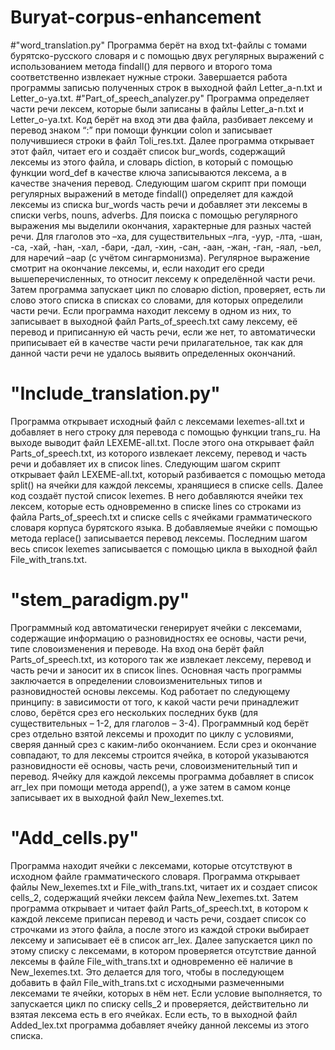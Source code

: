 # Buryat-corpus-enhancement
#"word_translation.py"
Программа берёт на вход txt-файлы с томами бурятско-русского словаря и с помощью двух регулярных выражений с использованием метода findall() для первого и второго тома соответственно извлекает нужные строки. Завершается работа программы записью полученных строк в выходной файл Letter_a-n.txt и Letter_o-ya.txt.
#"Part_of_speech_analyzer.py"
Программа определяет части речи лексем, которые были записаны в файлы Letter_a-n.txt и Letter_o-ya.txt. Код берёт на вход эти два файла, разбивает лексему и перевод знаком “:” при помощи функции colon и записывает получившиеся строки в файл Toli_res.txt. Далее программа открывает этот файл, читает его и создаёт список bur_words, содержащий лексемы из этого файла, и словарь diction, в который с помощью функции word_def в качестве ключа записываются лексема, а в качестве значения перевод. Следующим шагом скрипт при помощи регулярных выражений в методе findall() определяет для каждой лексемы из списка bur_words часть речи и добавляет эти лексемы в списки verbs, nouns, adverbs. Для поиска с помощью регулярного выражения мы выделили окончания, характерные для разных частей речи. Для глаголов это –ха, для существительных –лга, -уур, -лта, -шан, -са, -хай, -һан, -хал, -бари, -дал, -хин, -сан, -аан, -жан, -ган, -яал, -ьел, для наречий –аар (с учётом сингармонизма). Регулярное выражение смотрит на окончание лексемы, и, если находит его среди вышеперечисленных, то относит лексему к определённой части речи. Затем программа запускает цикл по словарю diction, проверяет, есть ли слово этого списка в списках со словами, для которых определили части речи. Если программа находит лексему в одном из них, то записывает в выходной файл Parts_of_speech.txt саму лексему, её перевод и приписанную ей часть речи, если же нет, то автоматически приписывает ей в качестве части речи прилагательное, так как для данной части речи не удалось выявить определенных окончаний.
# "Include_translation.py"
Программа открывает исходный файл с лексемами lexemes-all.txt и добавляет в него строку для перевода с помощью функции trans_ru. На выходе выводит файл LEXEME-all.txt. После этого она открывает файл Parts_of_speech.txt, из которого извлекает лексему, перевод и часть речи и добавляет их в список lines. Следующим шагом скрипт открывает файл LEXEME-all.txt, который разбивается с помощью метода split() на ячейки для каждой лексемы, хранящиеся в списке cells. Далее код создаёт пустой список lexemes. В него добавляются ячейки тех лексем, которые есть одновременно в списке lines со строками из файла Parts_of_speech.txt и списке cells с ячейками грамматического словаря корпуса бурятского языка. В добавляемые ячейки с помощью метода replace() записывается перевод лексемы. Последним шагом весь список lexemes записывается с помощью цикла в выходной файл File_with_trans.txt.
# "stem_paradigm.py"
Программный код автоматически генерирует ячейки с лексемами, содержащие информацию о разновидностях ее основы, части речи, типе словоизменения и переводе. На вход она берёт файл Parts_of_speech.txt, из которого так же извлекает лексему, перевод и часть речи и заносит их в список lines. Основная часть программы заключается в определении словоизменительных типов и разновидностей основы лексемы. Код работает по следующему принципу: в зависимости от того, к какой части речи принадлежит слово, берётся срез его нескольких последних букв (для существительных – 1-2, для глаголов – 3-4). Программный код берёт срез отдельно взятой лексемы и проходит по циклу с условиями, сверяя данный срез с каким-либо окончанием. Если срез и окончание совпадают, то для лексемы строится ячейка, в которой указываются разновидности её основы, часть речи, словоизменительный тип и перевод. Ячейку для каждой лексемы программа добавляет в список arr_lex при помощи метода append(), а уже затем в самом конце записывает их в выходной файл New_lexemes.txt.
# "Add_cells.py"
Программа находит ячейки с лексемами, которые отсутствуют в исходном файле грамматического словаря. Программа открывает файлы New_lexemes.txt и File_with_trans.txt, читает их и создает список cells_2, содержащий ячейки лексем файла New_lexemes.txt. Затем программа открывает и читает файл Parts_of_speech.txt, в котором к каждой лексеме приписан перевод и часть речи, создает список со строчками из этого файла, а после этого из каждой строки выбирает лексему и записывает её в список arr_lex. Далее запускается цикл по этому списку с лексемами, в котором проверяется отсутствие данной лексемы в файле File_with_trans.txt и одновременно её наличие в New_lexemes.txt. Это делается для того, чтобы в последующем добавить в файл File_with_trans.txt с исходными размеченными лексемами те ячейки, которых в нём нет. Если условие выполняется, то запускается цикл по списку cells_2 и проверяется, действительно ли взятая лексема есть в его ячейках. Если есть, то в выходной файл Added_lex.txt программа добавляет ячейку данной лексемы из этого списка.
